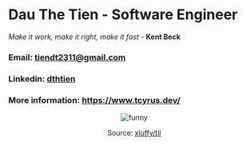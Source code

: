 # Dau The Tien - Software Engineer

*Make it work, make it right, make it fast* - **Kent Beck**

### Email: tiendt2311@gmail.com
### Linkedin: [dthtien](https://www.linkedin.com/in/dthtien/)
### More information: https://www.tcyrus.dev/
<p align="center">
  <img src="https://user-images.githubusercontent.com/20236616/111248241-1b5a6200-863c-11eb-940c-b8dec17c6573.png" alt="funny"/>
</p>

<p align="center">
  Source: <a href="https://github.com/xluffy/til">xluffy/til</a>
</p>
